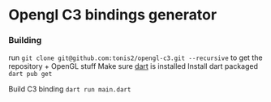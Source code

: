 # Opengl C3 bindings generator


### Building

run `git clone git@github.com:tonis2/opengl-c3.git --recursive` to get the repository + OpenGL stuff
Make sure [dart](https://dart.dev/) is installed 
Install dart packaged `dart pub get`

Build C3 binding `dart run main.dart`

